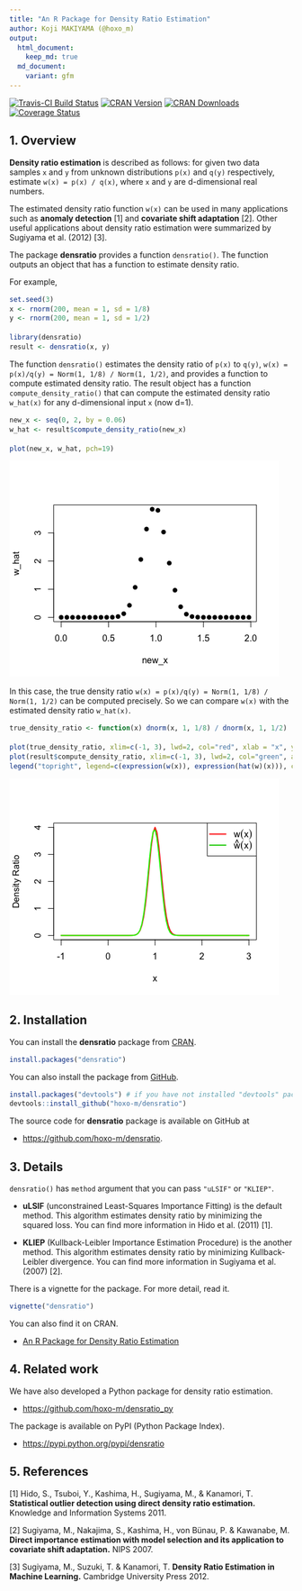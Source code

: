```yaml
---
title: "An R Package for Density Ratio Estimation"
author: Koji MAKIYAMA (@hoxo_m)
output: 
  html_document:
    keep_md: true
  md_document:
    variant: gfm
---
```


<!-- README.md is generated from README.Rmd. Please edit that file -->



[![Travis-CI Build Status](https://travis-ci.org/hoxo-m/densratio.svg?branch=master)](https://travis-ci.org/hoxo-m/densratio)
[![CRAN Version](http://www.r-pkg.org/badges/version/densratio)](https://CRAN.R-project.org/package=densratio)
[![CRAN Downloads](http://cranlogs.r-pkg.org/badges/densratio)](http://cranlogs.r-pkg.org/badges/densratio)
[![Coverage Status](https://coveralls.io/repos/github/hoxo-m/densratio/badge.svg?branch=master)](https://coveralls.io/github/hoxo-m/densratio?branch=master)

## 1. Overview

**Density ratio estimation** is described as follows: for given two data samples `x` and `y` from unknown distributions `p(x)` and `q(y)` respectively, estimate `w(x) = p(x) / q(x)`, where `x` and `y` are d-dimensional real numbers.

The estimated density ratio function `w(x)` can be used in many applications such as **anomaly detection** [1] and **covariate shift adaptation** [2].
Other useful applications about density ratio estimation were summarized by Sugiyama et al. (2012) [3].

The package **densratio** provides a function `densratio()`.
The function outputs an object that has a function to estimate density ratio.

For example, 


```r
set.seed(3)
x <- rnorm(200, mean = 1, sd = 1/8)
y <- rnorm(200, mean = 1, sd = 1/2)

library(densratio)
result <- densratio(x, y)
```

The function `densratio()` estimates the density ratio of `p(x)` to `q(y)`, `w(x) = p(x)/q(y) = Norm(1, 1/8) / Norm(1, 1/2)`, and provides a function to compute estimated density ratio. 
The result object has a function `compute_density_ratio()` that can compute the estimated density ratio `w_hat(x)` for any d-dimensional input `x` (now d=1).


```r
new_x <- seq(0, 2, by = 0.06)
w_hat <- result$compute_density_ratio(new_x)

plot(new_x, w_hat, pch=19)
```

![](man/figures/README-compute-estimated-density-ratio-1.png)<!-- -->

In this case, the true density ratio `w(x) = p(x)/q(y) = Norm(1, 1/8) / Norm(1, 1/2)` can be computed precisely. 
So we can compare `w(x)` with the estimated density ratio `w_hat(x)`.


```r
true_density_ratio <- function(x) dnorm(x, 1, 1/8) / dnorm(x, 1, 1/2)

plot(true_density_ratio, xlim=c(-1, 3), lwd=2, col="red", xlab = "x", ylab = "Density Ratio")
plot(result$compute_density_ratio, xlim=c(-1, 3), lwd=2, col="green", add=TRUE)
legend("topright", legend=c(expression(w(x)), expression(hat(w)(x))), col=2:3, lty=1, lwd=2, pch=NA)
```

![](man/figures/README-compare-true-estimate-1.png)<!-- -->

## 2. Installation

You can install the **densratio** package from [CRAN](https://CRAN.R-project.org/package=densratio).


```r
install.packages("densratio")
```

You can also install the package from [GitHub](https://github.com/hoxo-m/densratio).


```r
install.packages("devtools") # if you have not installed "devtools" package
devtools::install_github("hoxo-m/densratio")
```

The source code for **densratio** package is available on GitHub at

- https://github.com/hoxo-m/densratio.

## 3. Details

`densratio()` has `method` argument that you can pass `"uLSIF"` or `"KLIEP"`.

- **uLSIF** (unconstrained Least-Squares Importance Fitting) is the default method.
This algorithm estimates density ratio by minimizing the squared loss.
You can find more information in Hido et al. (2011) [1].

- **KLIEP** (Kullback-Leibler Importance Estimation Procedure) is the another method.
This algorithm estimates density ratio by minimizing Kullback-Leibler divergence.
You can find more information in Sugiyama et al. (2007) [2].

There is a vignette for the package. For more detail, read it.


```r
vignette("densratio")
```

You can also find it on CRAN.

- [An R Package for Density Ratio Estimation](https://CRAN.R-project.org/package=densratio/vignettes/densratio.html)

## 4. Related work

We have also developed a Python package for density ratio estimation.

- https://github.com/hoxo-m/densratio_py

The package is available on PyPI (Python Package Index).

- https://pypi.python.org/pypi/densratio

## 5. References

[1] Hido, S., Tsuboi, Y., Kashima, H., Sugiyama, M., & Kanamori, T. 
**Statistical outlier detection using direct density ratio estimation.**
Knowledge and Information Systems 2011. 

[2] Sugiyama, M., Nakajima, S., Kashima, H., von Bünau, P. & Kawanabe, M. 
**Direct importance estimation with model selection and its application to covariate shift adaptation.** NIPS 2007.

[3] Sugiyama, M., Suzuki, T. & Kanamori, T. 
**Density Ratio Estimation in Machine Learning.**
Cambridge University Press 2012.
